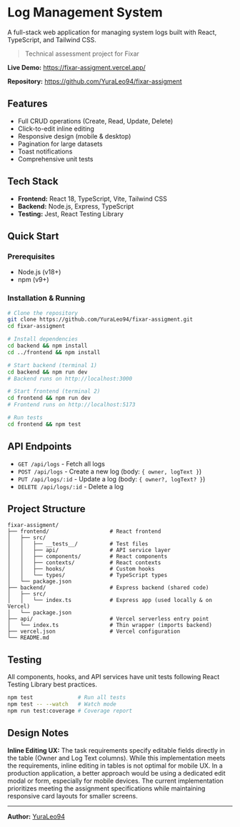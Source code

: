 # Log Management System

A full-stack web application for managing system logs built with React, TypeScript, and Tailwind CSS.

> Technical assessment project for Fixar

**Live Demo:** https://fixar-assigment.vercel.app/

**Repository:** https://github.com/YuraLeo94/fixar-assigment

## Features

- Full CRUD operations (Create, Read, Update, Delete)
- Click-to-edit inline editing
- Responsive design (mobile & desktop)
- Pagination for large datasets
- Toast notifications
- Comprehensive unit tests

## Tech Stack

- **Frontend:** React 18, TypeScript, Vite, Tailwind CSS
- **Backend:** Node.js, Express, TypeScript
- **Testing:** Jest, React Testing Library

## Quick Start

### Prerequisites

- Node.js (v18+)
- npm (v9+)

### Installation & Running

```bash
# Clone the repository
git clone https://github.com/YuraLeo94/fixar-assigment.git
cd fixar-assigment

# Install dependencies
cd backend && npm install
cd ../frontend && npm install

# Start backend (terminal 1)
cd backend && npm run dev
# Backend runs on http://localhost:3000

# Start frontend (terminal 2)
cd frontend && npm run dev
# Frontend runs on http://localhost:5173

# Run tests
cd frontend && npm test
```

## API Endpoints

- `GET /api/logs` - Fetch all logs
- `POST /api/logs` - Create a new log (body: `{ owner, logText }`)
- `PUT /api/logs/:id` - Update a log (body: `{ owner?, logText? }`)
- `DELETE /api/logs/:id` - Delete a log

## Project Structure

```
fixar-assigment/
├── frontend/                   # React frontend
│   ├── src/
│   │   ├── __tests__/          # Test files
│   │   ├── api/                # API service layer
│   │   ├── components/         # React components
│   │   ├── contexts/           # React contexts
│   │   ├── hooks/              # Custom hooks
│   │   └── types/              # TypeScript types
│   └── package.json
├── backend/                    # Express backend (shared code)
│   ├── src/
│   │   └── index.ts            # Express app (used locally & on Vercel)
│   └── package.json
├── api/                        # Vercel serverless entry point
│   └── index.ts                # Thin wrapper (imports backend)
├── vercel.json                 # Vercel configuration
└── README.md
```

## Testing

All components, hooks, and API services have unit tests following React Testing Library best practices.

```bash
npm test              # Run all tests
npm test -- --watch   # Watch mode
npm run test:coverage # Coverage report
```

## Design Notes

**Inline Editing UX:** The task requirements specify editable fields directly in the table (Owner and Log Text columns). While this implementation meets the requirements, inline editing in tables is not optimal for mobile UX. In a production application, a better approach would be using a dedicated edit modal or form, especially for mobile devices. The current implementation prioritizes meeting the assignment specifications while maintaining responsive card layouts for smaller screens.

---

**Author:** [YuraLeo94](https://github.com/YuraLeo94)
